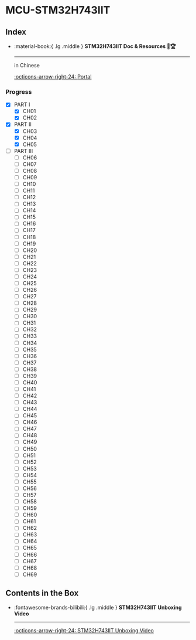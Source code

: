 # MCU-STM32H743IIT

## Index

<div class="grid cards" markdown>

-   :material-book:{ .lg .middle } __STM32H743IIT Doc & Resources 🎯🏆__

    ---

    in Chinese

    [:octicons-arrow-right-24: <a href="http://www.openedv.com/docs/boards/stm32/zdyz_stm32h743_apollo.html" target="_blank"> Portal </a>](#)

</div> 

### Progress 
- [x] PART I
    - [x] CH01
    - [x] CH02
- [x] PART II
    - [x] CH03
    - [x] CH04
    - [x] CH05
- [ ] PART III
    - [ ] CH06
    - [ ] CH07
    - [ ] CH08
    - [ ] CH09
    - [ ] CH10
    - [ ] CH11
    - [ ] CH12
    - [ ] CH13
    - [ ] CH14
    - [ ] CH15
    - [ ] CH16
    - [ ] CH17
    - [ ] CH18
    - [ ] CH19
    - [ ] CH20
    - [ ] CH21
    - [ ] CH22
    - [ ] CH23
    - [ ] CH24
    - [ ] CH25
    - [ ] CH26
    - [ ] CH27
    - [ ] CH28
    - [ ] CH29
    - [ ] CH30
    - [ ] CH31
    - [ ] CH32
    - [ ] CH33
    - [ ] CH34
    - [ ] CH35
    - [ ] CH36
    - [ ] CH37
    - [ ] CH38
    - [ ] CH39
    - [ ] CH40
    - [ ] CH41
    - [ ] CH42
    - [ ] CH43
    - [ ] CH44
    - [ ] CH45
    - [ ] CH46
    - [ ] CH47
    - [ ] CH48
    - [ ] CH49
    - [ ] CH50
    - [ ] CH51
    - [ ] CH52
    - [ ] CH53
    - [ ] CH54
    - [ ] CH55
    - [ ] CH56
    - [ ] CH57
    - [ ] CH58
    - [ ] CH59
    - [ ] CH60
    - [ ] CH61
    - [ ] CH62
    - [ ] CH63
    - [ ] CH64
    - [ ] CH65
    - [ ] CH66
    - [ ] CH67
    - [ ] CH68
    - [ ] CH69

## Contents in the Box

<div class="grid cards" markdown>

-   :fontawesome-brands-bilibili:{ .lg .middle } __STM32H743IIT Unboxing Video__

    ---

    [:octicons-arrow-right-24: <a href="https://www.bilibili.com/video/BV11f4y1v7xg/?vd_source=5a427660f0337fedc22d4803661d493f" target="_blank"> STM32H743IIT Unboxing Video </a>](#) 

</div>